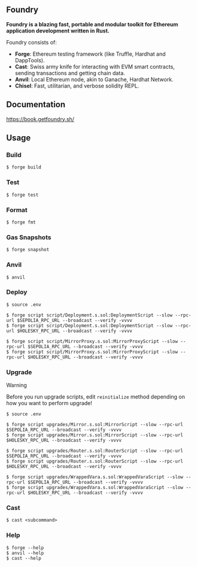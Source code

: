 ## Foundry

**Foundry is a blazing fast, portable and modular toolkit for Ethereum application development written in Rust.**

Foundry consists of:

-   **Forge**: Ethereum testing framework (like Truffle, Hardhat and DappTools).
-   **Cast**: Swiss army knife for interacting with EVM smart contracts, sending transactions and getting chain data.
-   **Anvil**: Local Ethereum node, akin to Ganache, Hardhat Network.
-   **Chisel**: Fast, utilitarian, and verbose solidity REPL.

## Documentation

https://book.getfoundry.sh/

## Usage

### Build

```shell
$ forge build
```

### Test

```shell
$ forge test
```

### Format

```shell
$ forge fmt
```

### Gas Snapshots

```shell
$ forge snapshot
```

### Anvil

```shell
$ anvil
```

### Deploy

```shell
$ source .env

$ forge script script/Deployment.s.sol:DeploymentScript --slow --rpc-url $SEPOLIA_RPC_URL --broadcast --verify -vvvv
$ forge script script/Deployment.s.sol:DeploymentScript --slow --rpc-url $HOLESKY_RPC_URL --broadcast --verify -vvvv

$ forge script script/MirrorProxy.s.sol:MirrorProxyScript --slow --rpc-url $SEPOLIA_RPC_URL --broadcast --verify -vvvv
$ forge script script/MirrorProxy.s.sol:MirrorProxyScript --slow --rpc-url $HOLESKY_RPC_URL --broadcast --verify -vvvv
```

### Upgrade

> [!WARNING]
> Before you run upgrade scripts, edit `reinitialize` method depending on how you want to perform upgrade!

```shell
$ source .env

$ forge script upgrades/Mirror.s.sol:MirrorScript --slow --rpc-url $SEPOLIA_RPC_URL --broadcast --verify -vvvv
$ forge script upgrades/Mirror.s.sol:MirrorScript --slow --rpc-url $HOLESKY_RPC_URL --broadcast --verify -vvvv

$ forge script upgrades/Router.s.sol:RouterScript --slow --rpc-url $SEPOLIA_RPC_URL --broadcast --verify -vvvv
$ forge script upgrades/Router.s.sol:RouterScript --slow --rpc-url $HOLESKY_RPC_URL --broadcast --verify -vvvv

$ forge script upgrades/WrappedVara.s.sol:WrappedVaraScript --slow --rpc-url $SEPOLIA_RPC_URL --broadcast --verify -vvvv
$ forge script upgrades/WrappedVara.s.sol:WrappedVaraScript --slow --rpc-url $HOLESKY_RPC_URL --broadcast --verify -vvvv
```

### Cast

```shell
$ cast <subcommand>
```

### Help

```shell
$ forge --help
$ anvil --help
$ cast --help
```
